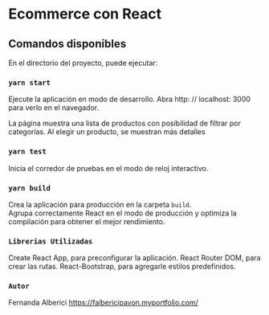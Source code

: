 # Ecommerce con  React

## Comandos disponibles

En el directorio del proyecto, puede ejecutar:

### `yarn start`

Ejecute la aplicación en modo de desarrollo.
Abra http: // localhost: 3000 para verlo en el navegador.

La página muestra una lista de productos con posibilidad de filtrar por categorías. Al elegir un producto, se muestran más detalles

### `yarn test`

Inicia el corredor de pruebas en el modo de reloj interactivo.

### `yarn build`

Crea la aplicación para producción en la carpeta `build`. \
Agrupa correctamente React en el modo de producción y optimiza la compilación para obtener el mejor rendimiento.

### `Librerias Utilizadas`

Create React App, para preconfigurar la aplicación. React Router DOM, para crear las rutas. React-Bootstrap, para agregarle estilos predefinidos.

### `Autor`

Fernanda Alberici 
https://falbericipavon.myportfolio.com/
